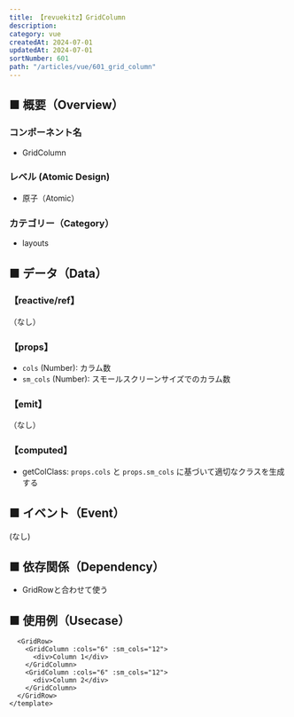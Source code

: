 ```yaml
---
title: 【revuekitz】GridColumn
description:
category: vue
createdAt: 2024-07-01
updatedAt: 2024-07-01
sortNumber: 601
path: "/articles/vue/601_grid_column"
---
```


## ■ 概要（Overview）
### コンポーネント名
- GridColumn

### レベル (Atomic Design)
- 原子（Atomic）

### カテゴリー（Category）
- layouts

## ■ データ（Data）

### 【reactive/ref】
（なし）

### 【props】
- `cols` (Number): カラム数
- `sm_cols` (Number): スモールスクリーンサイズでのカラム数

### 【emit】
（なし）

### 【computed】
- getColClass: `props.cols` と `props.sm_cols` に基づいて適切なクラスを生成する

## ■ イベント（Event）
(なし)

## ■ 依存関係（Dependency）
- GridRowと合わせて使う

## ■ 使用例（Usecase）
```vue
  <GridRow>
    <GridColumn :cols="6" :sm_cols="12">
      <div>Column 1</div>
    </GridColumn>
    <GridColumn :cols="6" :sm_cols="12">
      <div>Column 2</div>
    </GridColumn>
  </GridRow>
</template>

```